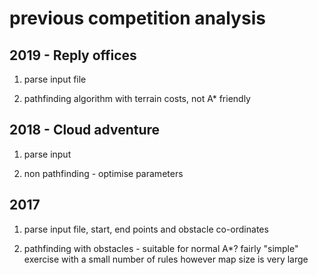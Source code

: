 # previous competition analysis

## 2019 - Reply offices

1. parse input file

2. pathfinding algorithm with terrain costs, not A* friendly

## 2018 - Cloud adventure

1. parse input

2. non pathfinding - optimise parameters

## 2017

1. parse input file, start, end points and obstacle co-ordinates

2. pathfinding with obstacles - suitable for normal A*? fairly "simple" exercise with a small number of rules however map size is very large
